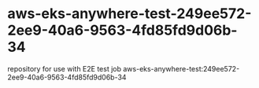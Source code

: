 # aws-eks-anywhere-test-249ee572-2ee9-40a6-9563-4fd85fd9d06b-34
repository for use with E2E test job aws-eks-anywhere-test:249ee572-2ee9-40a6-9563-4fd85fd9d06b-34
